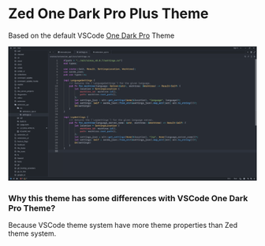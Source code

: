 # Zed One Dark Pro Plus Theme

Based on the default VSCode [One Dark Pro](https://github.com/Binaryify/OneDark-Pro) Theme

![Theme Preview](preview.png)

### Why this theme has some differences with VSCode One Dark Pro Theme?

Because VSCode theme system have more theme properties than Zed theme system.

